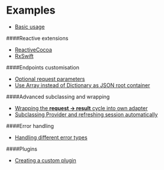 Examples
========

* [Basic usage](Basic.md)

####Reactive extensions

* [ReactiveCocoa](ReactiveCocoa.md)
* [RxSwift](RxSwift.md)

####Endpoints customisation

* [Optional request parameters](OptionalParameters.md)
* [Use Array instead of Dictionary as JSON root container](ArrayAsRootContainer.md)

####Advanced subclassing and wrapping

* [Wrapping the **request -> result** cycle into own adapter](WrappingInAdapter.md)
* [Subclassing Provider and refreshing session automatically](SubclassingProvider.md)

####Error handling

* [Handling different error types](ErrorTypes.md)

####Plugins

* [Creating a custom plugin](CustomPlugin.md)